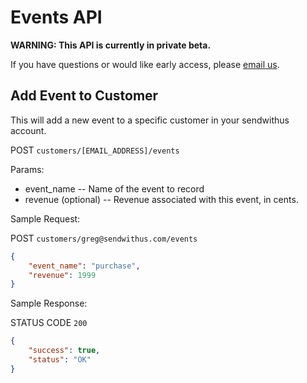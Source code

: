 # Events API

**WARNING: This API is currently in private beta.**

If you have questions or would like early access, please [email us](mailto:us@sendwithus.com).

## Add Event to Customer

This will add a new event to a specific customer in your sendwithus account.

POST `customers/[EMAIL_ADDRESS]/events`

Params:

- event_name    -- Name of the event to record
- revenue (optional)   -- Revenue associated with this event, in cents.


Sample Request:

POST `customers/greg@sendwithus.com/events`

```json
{
    "event_name": "purchase",
    "revenue": 1999
}
```

Sample Response:

STATUS CODE `200`
```json
{
    "success": true,
    "status": "OK"
}
```

